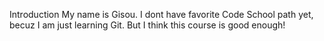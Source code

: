 Introduction
My name is Gisou.
I dont have favorite Code School path yet, becuz I am
just learning Git. But I think this course is good enough!
